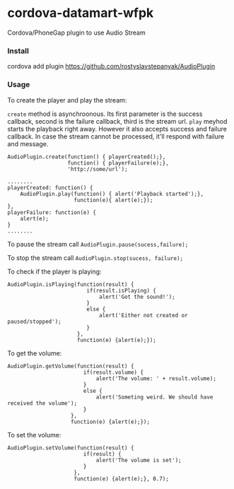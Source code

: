 # cordova-datamart-wfpk
Cordova/PhoneGap plugin to use Audio Stream



### Install
cordova add plugin https://github.com/rostyslavstepanyak/AudioPlugin


### Usage
To create the player and play the stream:

````create```` method is asynchroonous. Its first parameter is the success callback, second is the failure callback, third is the stream url.
````play```` meyhod starts the playback right away. However it also accepts success and failure callback. In case the stream cannot be processed, it'll respond with failure and message.


````
AudioPlugin.create(function() { playerCreated();},
                   function() { playerFailure(e);},
                   'http://some/url');

........
playerCreated: function() {
    AudioPlugin.play(function() { alert('Playback started');},
                     function(e){ alert(e);});
},
playerFailure: function(e) {
    alert(e);
}
........

````

To pause the stream call ````AudioPlugin.pause(sucess,failure);````

To stop the stream call ````AudioPlugin.stop(sucess, failure);````

To check if the player is playing:

````
AudioPlugin.isPlaying(function(result) {
                         if(result.isPlaying) {
                             alert('Got the sound!');
                         }
                         else {
                             alert('Either not created or paused/stopped');
                         }
                      }, 
                      function(e) {alert(e);});

````

To get the volume:

````
AudioPlugin.getVolume(function(result) {
                        if(result.volume) {
                            alert('The volume: ' + result.volume);
                        }
                        else {
                            alert('Someting weird. We should have received the volume');
                        }
                    }, 
                    function(e) {alert(e);});

````


To set the volume:

````
AudioPlugin.setVolume(function(result) {
                        if(result) {
                            alert('The volume is set');
                        }
                     }, 
                     function(e) {alert(e);}, 0.7);

````






